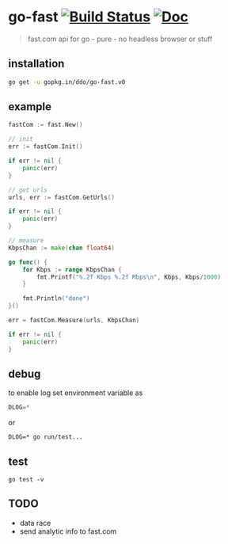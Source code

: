 # go-fast [![Build Status][semaphoreci-img]][semaphoreci-url] [![Doc][godoc-img]][godoc-url]
> fast.com api for go - pure - no headless browser or stuff

[godoc-img]: https://img.shields.io/badge/godoc-Reference-brightgreen.svg?style=flat-square
[godoc-url]: https://godoc.org/gopkg.in/ddo/go-fast.v0

[semaphoreci-img]: https://semaphoreci.com/api/v1/ddo/go-fast/branches/master/badge.svg
[semaphoreci-url]: https://semaphoreci.com/ddo/go-fast

## installation

```sh
go get -u gopkg.in/ddo/go-fast.v0
```

## example

```go
fastCom := fast.New()

// init
err := fastCom.Init()

if err != nil {
    panic(err)
}

// get urls
urls, err := fastCom.GetUrls()

if err != nil {
    panic(err)
}

// measure
KbpsChan := make(chan float64)

go func() {
    for Kbps := range KbpsChan {
        fmt.Printf("%.2f Kbps %.2f Mbps\n", Kbps, Kbps/1000)
    }

    fmt.Println("done")
}()

err = fastCom.Measure(urls, KbpsChan)

if err != nil {
    panic(err)
}
```

## debug

to enable log set environment variable as

```go
DLOG=*
```

or

```shell
DLOG=* go run/test...
```

## test

```shell
go test -v
```

## TODO

* data race
* send analytic info to fast.com